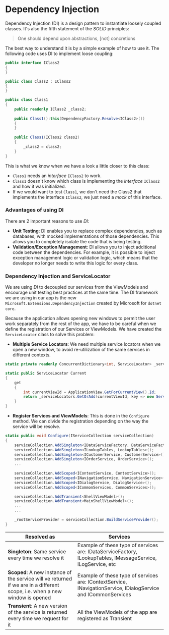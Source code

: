 # Dependency Injection
Dependency Injection (DI) is a design pattern to instantiate loosely coupled classes. It's also the fifth statement of the *SOLID* principles:

> One should depend upon abstractions, [not] concretions

The best way to understand it is by a simple example of how to use it. The following code uses DI to implement loose coupling:

```c#
public interface IClass2 
{
}

public class Class2 : IClass2
{
}

public class Class1
{
    public readonly IClass2 _class2;
 
    public Class1():this(DependencyFactory.Resolve<IClass2>())
    {
    }
 
    public Class1(IClass2 class2)
    {
        _class2 = class2;
    }
} 
```

This is what we know when we have a look a little closer to this class:

- `Class1` needs an *interface* `IClass2` to work.
- `Class1` doesn't know which class is implementing the *interface* `IClass2` and how it was initialized.
- If we would want to test `Class1`, we don't need the Class2 that implements the interface `IClass2`, we just need a *mock* of this interface.

### Advantages of using DI

There are 2 important reasons to use *DI*:

- **Unit Testing**: DI enables you to replace complex dependencies, such as databases, with mocked implementations of those dependencies. This allows you to completely isolate the code that is being testing.
- **Validation/Exception Management**: DI allows you to inject additional code between the dependencies. For example, it is possible to inject exception management logic or validation logic, which means that the developer no longer needs to write this logic for every class.

### Dependency Injection and ServiceLocator

We are using *DI* to decoupled our services from the ViewModels and encourage unit testing best practices at the same time. The DI framework we are using in our app is the new `Microsoft.Extensions.DependencyInjection` created by Microsoft for `dotnet core`.

Because the application allows opening new windows to permit the user work separately from the rest of the app, we have to be careful when we define the registration of our Services or ViewModels. We have created the `ServiceLocator` class to solve this problem:

- **Multiple Service Locators**: We need multiple service locators when we open a new window, to avoid re-utilization of the same services in different contexts.
```csharp
static private readonly ConcurrentDictionary<int, ServiceLocator> _serviceLocators = new ConcurrentDictionary<int, ServiceLocator>();

static public ServiceLocator Current
{
    get
    {
        int currentViewId = ApplicationView.GetForCurrentView().Id;
        return _serviceLocators.GetOrAdd(currentViewId, key => new ServiceLocator());
    }
}
```

- **Register Services and ViewModels**: This is done in the `Configure` method. We can divide the registration depending on the way the service will be resolve.  

```csharp
static public void Configure(IServiceCollection serviceCollection)
{
    serviceCollection.AddSingleton<IDataServiceFactory, DataServiceFactory>();
    serviceCollection.AddSingleton<ILookupTables, LookupTables>();
    serviceCollection.AddSingleton<ICustomerService, CustomerService>();
    serviceCollection.AddSingleton<IOrderService, OrderService>();
    ...
    
    serviceCollection.AddScoped<IContextService, ContextService>();
    serviceCollection.AddScoped<INavigationService, NavigationService>();
    serviceCollection.AddScoped<IDialogService, DialogService>();
    serviceCollection.AddScoped<ICommonServices, CommonServices>();

    serviceCollection.AddTransient<ShellViewModel>();
    serviceCollection.AddTransient<MainShellViewModel>();
    ...
    ...

    _rootServiceProvider = serviceCollection.BuildServiceProvider();
}
```

| Resolved as | Services |
| ----------- | -------- |
| **Singleton**: Same service every time we resolve it | Example of these type of services are: IDataServiceFactory, ILookupTables, IMessageService, ILogService, etc |
| **Scoped**: A new instance of the service will ve returned if we are in a different scope, i.e. when a new window is opened | Example of these type of services are: IContextService, INavigationService, IDialogService and ICommonServices
| **Transient**: A new version of the service is returned every time we request for it | All the ViewModels of the app are registered as Transient |

